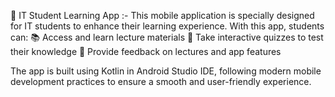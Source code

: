 📱 IT Student Learning App :-
This mobile application is specially designed for IT students to enhance their learning experience. With this app, students can:
   📚 Access and learn lecture materials
   📝 Take interactive quizzes to test their knowledge
   💬 Provide feedback on lectures and app features

The app is built using Kotlin in Android Studio IDE, following modern mobile development practices to ensure a smooth and user-friendly experience.
